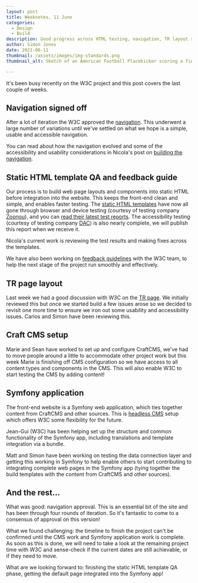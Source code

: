 ```yaml
---
layout: post
title: Weeknotes, 11 June
categories:
  - Design
  - Build
description: Good progress across HTML testing, navigation, TR layout review and Symfony app development   
author: Simon Jones
date: 2021-06-11
thumbnail: /assets/images/img-standards.png
thumbnail_alt: Sketch of an American Football Placekicker scoring a field goal. The football shows the W3C logo. 'Standards' is written in the end zone.

---
```


It's been busy recently on the W3C project and this post covers the last couple of weeks.

## Navigation signed off

After a lot of iteration the W3C approved the [navigation](https://w3c-dev.studio24.dev/navigation-v4/index.html). This 
underwent a large number of variations until we've settled on what we hope is a simple, usable and accessible navigation.

You can read about how the navigation evolved and some of the accessibility and usability considerations in Nicola's 
post on [building the navigation](/posts/building-the-main-navigation/).

## Static HTML template QA and feedback guide

Our process is to build web page layouts and components into static HTML before integration into the website. This keeps 
the front-end clean and simple, and enables faster testing. The [static HTML 
templates](https://w3c-dev.studio24.dev/) have now all gone through browser and device testing (courtesy of 
testing company [Zoonou](https://zoonou.com/)), and you can [read their latest test reports](/updates/compatibility-round2-test-results/). The accessibility testing (courtesy of testing company [DAC](digitalaccessibilitycentre.org/)) is also nearly complete, we will publish this report when we receive it.

Nicola's current work is reviewing the test results and making fixes across the templates. 

We have also been working on [feedback guidelines](/updates/feedback-guide/) with the W3C team, to help the next stage of the project run smoothly and effectively. 

## TR page layout

Last week we had a good discussion with W3C on the [TR page](https://www.w3.org/TR/). We initially reviewed this but once 
we started build a few issues arose so we decided to revisit one more time to ensure we iron out some usability and 
accessibility issues. Carlos and Simon have been reviewing this.

## Craft CMS setup

Marie and Sean have worked to set up and configure CraftCMS, we've had to move people around a little to accommodate other 
project work but this week Marie is finishing off CMS configuration so we have access to all content 
types and components in the CMS. This will also enable W3C to start testing the CMS by adding content!

## Symfony application

The front-end website is a Symfony web application, which ties together content from CraftCMS and other sources. This is 
[headless CMS](https://w3c.studio24.net/updates/headless-cms/) setup which offers W3C some flexibility for the future.

Jean-Gui (W3C) has been helping set up the structure and common functionality of the Symfony app, including 
translations and template integration via a bundle. 

Matt and Simon have been working on testing the data connection layer and getting this working in Symfony to help enable 
others to start contributing to integrating complete web pages in the Symfony app (tying together the build templates 
with the content from CraftCMS and other sources).

## And the rest...

What was good: navigation approval. This is an essential bit of the site and has been through four rounds of iteration. So it's fantastic to come to a consensus of approval on this version!

What we found challenging: the timeline to finish the project can't be confirmed until the CMS work and Symfony application work is complete. As soon as this is done, we will need to take a look at the remaining project time with W3C and sense-check if the current dates are still achievable, or if they need to move. 

What are we looking forward to: finishing the static HTML template QA phase, getting the default page integrated into the Symfony app! 
